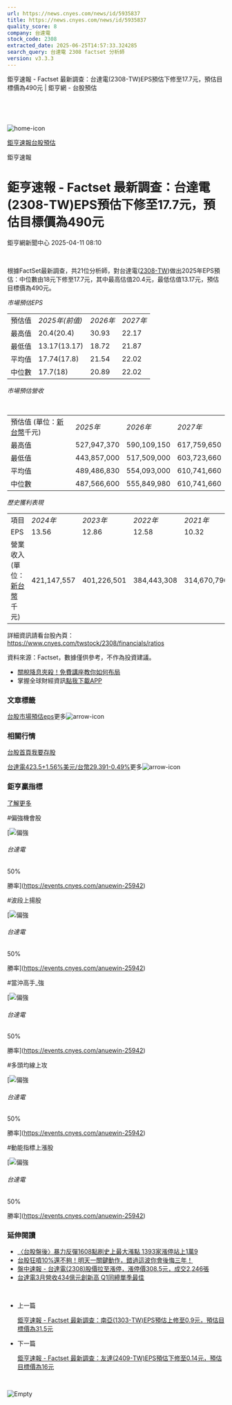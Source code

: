 ```yaml
---
url: https://news.cnyes.com/news/id/5935837
title: https://news.cnyes.com/news/id/5935837
quality_score: 8
company: 台達電
stock_code: 2308
extracted_date: 2025-06-25T14:57:33.324285
search_query: 台達電 2308 factset 分析師
version: v3.3.3
---
```


鉅亨速報 - Factset 最新調查：台達電(2308-TW)EPS預估下修至17.7元，預估目標價為490元 | 鉅亨網 - 台股預估

‌

‌

![home-icon](/assets/icons/breadCrumb/symbol-icon-home.svg)

[鉅亨速報](/news/cat/anue_live)[台股預估](/news/cat/tw_forecast)

鉅亨速報

# 鉅亨速報 - Factset 最新調查：台達電(2308-TW)EPS預估下修至17.7元，預估目標價為490元

鉅亨網新聞中心 2025-04-11 08:10

‌

根據FactSet最新調查，共21位分析師，對台達電([2308-TW](https://www.cnyes.com/twstock/2308))做出2025年EPS預估：中位數由18元下修至17.7元，其中最高估值20.4元，最低估值13.17元，預估目標價為490元。

*市場預估EPS*

|  |  |  |  |
| --- | --- | --- | --- |
| 預估值 | *2025年(前值)* | *2026年* | *2027年* |
| 最高值 | 20.4(20.4) | 30.93 | 22.17 |
| 最低值 | 13.17(13.17) | 18.72 | 21.87 |
| 平均值 | 17.74(17.8) | 21.54 | 22.02 |
| 中位數 | 17.7(18) | 20.89 | 22.02 |

*市場預估營收*

‌

|  |  |  |  |
| --- | --- | --- | --- |
| 預估值 (單位：[新台幣](https://invest.cnyes.com/forex/detail/usdtwd)千元) | *2025年* | *2026年* | *2027年* |
| 最高值 | 527,947,370 | 590,109,150 | 617,759,650 |
| 最低值 | 443,857,000 | 517,509,000 | 603,723,660 |
| 平均值 | 489,486,830 | 554,093,000 | 610,741,660 |
| 中位數 | 487,566,600 | 555,849,980 | 610,741,660 |

*歷史獲利表現*

|  |  |  |  |  |
| --- | --- | --- | --- | --- |
| 項目 | *2024年* | *2023年* | *2022年* | *2021年* |
| EPS | 13.56 | 12.86 | 12.58 | 10.32 |
| 營業收入 (單位：[新台幣](https://invest.cnyes.com/forex/detail/usdtwd)千元) | 421,147,557 | 401,226,501 | 384,443,308 | 314,670,796 |

詳細資訊請看台股內頁：  
<https://www.cnyes.com/twstock/2308/financials/ratios>

資料來源：Factset，數據僅供參考，不作為投資建議。

* [關稅降息夾殺！免費講座教你如何布局](https://www.rsc.com.tw/Cnyes_RSC/SeminarBooking2025InvestmentOutlook.aspx?utm_source=anue&utm_medium=usstocks_end)
* 掌握全球財經資訊[點我下載APP](http://www.cnyes.com/app/?utm_source=mweb&utm_medium=HamMenuBanner&utm_campaign=fixed&utm_content=entr)

### 文章標籤

[台股](https://news.cnyes.com/tag/台股 "台股")[市場預估](https://news.cnyes.com/tag/市場預估 "市場預估")[eps](https://news.cnyes.com/tag/eps "eps")更多![arrow-icon](/assets/icons/arrows/arrow-down.svg)

### 相關行情

[台股首頁](https://www.cnyes.com/twstock)[我要存股](https://supr.link/8OHaU)

[台達電423.5+1.56%](https://www.cnyes.com/twstock/2308)[美元/台幣29.391-0.49%](https://invest.cnyes.com/forex/detail/USDTWD)更多![arrow-icon](/assets/icons/arrows/arrow-down.svg)

### 鉅亨贏指標

[了解更多](https://events.cnyes.com/anuewin-25942)

#偏強機會股

[![偏強](/assets/icons/win-indicator/long.svg)

###### 台達電

50%

勝率](https://events.cnyes.com/anuewin-25942)

#波段上揚股

[![偏強](/assets/icons/win-indicator/long.svg)

###### 台達電

50%

勝率](https://events.cnyes.com/anuewin-25942)

#當沖高手\_強

[![偏強](/assets/icons/win-indicator/long.svg)

###### 台達電

50%

勝率](https://events.cnyes.com/anuewin-25942)

#多頭均線上攻

[![偏強](/assets/icons/win-indicator/long.svg)

###### 台達電

50%

勝率](https://events.cnyes.com/anuewin-25942)

#動能指標上漲股

[![偏強](/assets/icons/win-indicator/long.svg)

###### 台達電

50%

勝率](https://events.cnyes.com/anuewin-25942)

### 延伸閱讀

* [〈台股盤後〉暴力反彈1608點刷史上最大漲點 1393家漲停站上1萬9](/news/id/5933911)
* [台股狂噴10%還不夠！明天一關鍵動作，錯過這波你會後悔三年！](/news/id/5933732)
* [盤中速報 - 台達電(2308)股價拉至漲停，漲停價308.5元，成交2,246張](/news/id/5932782)
* [台達電3月營收434億元創新高 Q1同締單季最佳](/news/id/5931760)

‌

* 上一篇

  [鉅亨速報 - Factset 最新調查：南亞(1303-TW)EPS預估上修至0.9元，預估目標價為31.5元](/news/id/5936155)
* 下一篇

  [鉅亨速報 - Factset 最新調查：友達(2409-TW)EPS預估下修至0.14元，預估目標價為16元](/news/id/5935398)

‌

![Empty](/assets/icons/skeleton/empty-image.svg)

‌